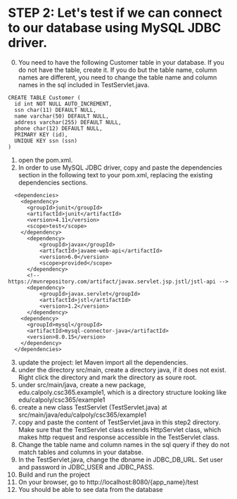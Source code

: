 # STEP 2: Let's test if we can connect to our database using MySQL JDBC driver.
0. You need to have the following Customer table in your database. If you do not have the table, create it. If you do but the table name, column names are different, you need to change the table name and column names in the sql included in TestServlet.java.
```
CREATE TABLE Customer (
  id int NOT NULL AUTO_INCREMENT,
  ssn char(11) DEFAULT NULL,
  name varchar(50) DEFAULT NULL,
  address varchar(255) DEFAULT NULL,
  phone char(12) DEFAULT NULL,
  PRIMARY KEY (id),
  UNIQUE KEY ssn (ssn)
)
```
1. open the pom.xml.
2. In order to use MySQL JDBC driver, copy and paste the dependencies section in the following text to your pom.xml, replacing the existing dependencies sections.
``` 
  <dependencies>
    <dependency>
      <groupId>junit</groupId>
      <artifactId>junit</artifactId>
      <version>4.11</version>
      <scope>test</scope>
    </dependency>
      <dependency>
          <groupId>javax</groupId>
          <artifactId>javaee-web-api</artifactId>
          <version>6.0</version>
          <scope>provided</scope>
      </dependency>
      <!-- https://mvnrepository.com/artifact/javax.servlet.jsp.jstl/jstl-api -->
      <dependency>
          <groupId>javax.servlet</groupId>
          <artifactId>jstl</artifactId>
          <version>1.2</version>
      </dependency>
    <dependency>
      <groupId>mysql</groupId>
      <artifactId>mysql-connector-java</artifactId>
      <version>8.0.15</version>
    </dependency>
  </dependencies>

  ```

3. update the project: let Maven import all the dependencies.
4. under the directory src/main, create a directory java, if it does not exist.
   Right click the directory and mark the directory as soure root.
5. under src/main/java, create a new package, edu.calpoly.csc365.example1, which is a directory structure looking like edu/calpoly/csc365/example1
6. create a new class TestServlet (TestServlet.java) at src/main/java/edu/calpoly/csc365/example1
7. copy and paste the content of TestServlet.java in this step2 directory. Make sure that the TestServlet class extends HttpServlet class, which makes http request and response accessible in the TestServlet class. 
8. Change the table name and column names in the sql query if they do not match tables and columns in your databse. 
9. In the TestServlet.java, change the dbname in JDBC_DB_URL. Set user and password in JDBC_USER and JDBC_PASS.
10. Build and run the project
11. On your browser, go to http://localhost:8080/{app_name}/test
12. You should be able to see data from the database

